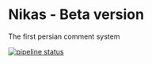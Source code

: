 # Nikas - Beta version

The first persian comment system

[![pipeline status](https://gitlab.com/nikas-project/Server/badges/master/pipeline.svg)](https://gitlab.com/nikas-project/Server/-/commits/master)
